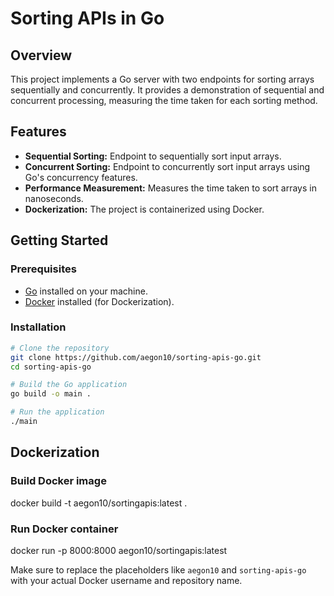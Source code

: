 # Sorting APIs in Go

## Overview
This project implements a Go server with two endpoints for sorting arrays sequentially and concurrently. It provides a demonstration of sequential and concurrent processing, measuring the time taken for each sorting method.

## Features
- **Sequential Sorting:** Endpoint to sequentially sort input arrays.
- **Concurrent Sorting:** Endpoint to concurrently sort input arrays using Go's concurrency features.
- **Performance Measurement:** Measures the time taken to sort arrays in nanoseconds.
- **Dockerization:** The project is containerized using Docker.

## Getting Started
### Prerequisites
- [Go](https://golang.org/dl/) installed on your machine.
- [Docker](https://docs.docker.com/get-docker/) installed (for Dockerization).

### Installation
```bash
# Clone the repository
git clone https://github.com/aegon10/sorting-apis-go.git
cd sorting-apis-go

# Build the Go application
go build -o main .

# Run the application
./main
```
## Dockerization
### Build Docker image
docker build -t aegon10/sortingapis:latest .

### Run Docker container
docker run -p 8000:8000 aegon10/sortingapis:latest

Make sure to replace the placeholders like `aegon10` and `sorting-apis-go` with your actual Docker username and repository name.

